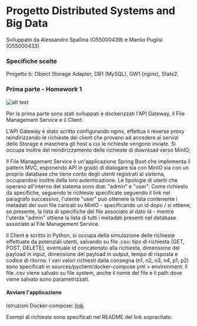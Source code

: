 # Progetto Distributed Systems and Big Data
Sviluppato da Alessandro Spallina (O55000439) e Manlio Puglisi (O55000433)

### Specifiche scelte
Progetto b: Object Storage Adapter, DB1 (MySQL), GW1 (nginx), Stats2.

### Prima parte - Homework 1

![alt text](https://raw.githubusercontent.com/PManlio/ObjectStorageAdapter/pt2/readmeimg/osa-homework1.png?token=AHHOYZ5SZLHRK33A34NI3RK6HRCR4)

Per la prima parte sono stati sviluppati e dockerizzati l'API Gateway, il File Management Service e il Client.


L'API Gateway è stato scritto configurando nginx, effettua il reverse proxy reindirizzando le richieste dei client che provano ad accedere ai servizi dello Storage e maschera gli host a cui le richieste vengono inviate. Si occupa inoltre del reindirizzamento delle richieste di download verso MinIO;


Il File Management Service è un'applicazione Spring Boot che implementa il pattern MVC, esponendo API in grado di dialogare sia con MinIO sia con un proprio database che tiene conto degli utenti registrati al sistema, occupandosi inoltre della loro autenticazione. Le tipologie di utenti che operano all'interno del sistema sono due: "admin" e "user".
Come richiesto da specifiche, seguendo le richieste specificate seguendo il link nel paragrafo successivo, l'utente "user" può ottenere la lista contenente i metadati dei suoi file caricati su MinIO - specificando un id dopo / si ottiene, se presente, la lista di specifiche del file associato al dato id - mentre l'utente "admin" ottiene la lista di tutti i metadati presenti nel database associato al File Management Service.


Il Client è scritto in Python, si occupa della simulazione delle richieste effettuate da potenziali utenti, salvando su file .csv: tipo di richiesta (GET, POST, DELETE), eventuale id concatenato alla richiesta, dimensione del payload in input, dimensione del payload in output, tempo di risposta e codice di ritorno.
I vari valori richiesti dalla consegna (n1, n2, n3, n4, p1, p2) sono specificati in sources/pyclient/docker-compose.yml > environment.
Il file .csv viene salvato su file system, anche il nome del file e il path dove viene salvato sono parametrizzati.

#### Avviare l'applicazione
Istruzioni Docker-compose: [link](https://github.com/PManlio/ObjectStorageAdapter/tree/pt2/sources/0_deploy/docker-compose).

Esempi di richieste sono specificati nel README del link sopracitato.
